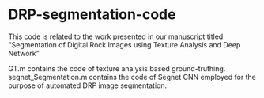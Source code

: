 # DRP-segmentation-code
This code is related to the work presented in our manuscript titled "Segmentation of Digital Rock Images using Texture Analysis and Deep Network" 

GT.m contains the code of texture analysis based ground-truthing.
segnet_Segmentation.m contains the code of Segnet CNN employed for the purpose of automated DRP image segmentation.
